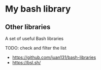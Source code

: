 # My bash library

## Other libraries

A set of useful Bash libraries

TODO: check and filter the list

- https://github.com/juan131/bash-libraries
- https://bsl.sh/
